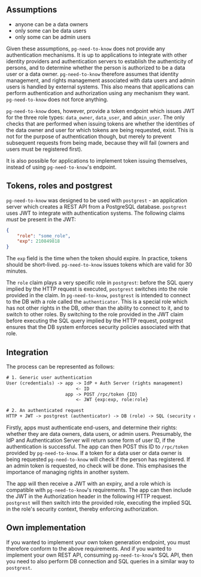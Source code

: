 
## Assumptions

- anyone can be a data owners
- only some can be data users
- only some can be admin users

Given these assumptions, `pg-need-to-know` does not provide any authentication mechanisms. It is up to applications to integrate with other identity providers and authentication servers to establish the authenticity of persons, and to determine whether the person is authorized to be a data user or a data owner. `pg-need-to-know` therefore assumes that identity management, and rights management associated with data users and admin users is handled by external systems. This also means that applications can perform authentication and authorization using any mechanism they want. `pg-need-to-know` does not force anything.

`pg-need-to-know` does, however, provide a token endpoint which issues JWT for the three role types: `data_owner`, `data_user`, and `admin_user`. The only checks that are performed when issuing tokens are whether the identities of the data owner and user for which tokens are being requested, exist. This is not for the purpose of authentication though, but merely to prevent subsequent requests from being made, because they will fail (owners and users must be registered first).

It is also possible for applications to implement token issuing themselves, instead of using `pg-need-to-know`'s endpoint.

## Tokens, roles and postgrest

`pg-need-to-know` was designed to be used with `postgrest` - an application server which creates a REST API from a PostgreSQL database. `postgrest` uses JWT to integrate with authentication systems. The following claims _must_ be present in the JWT:

```json
{
    "role": "some_role",
    "exp": 210849818
}
```

The `exp` field is the time when the token should expire. In practice, tokens should be short-lived. `pg-need-to-know` issues tokens which are valid for 30 minutes.

The `role` claim plays a very specific role in `postgrest`: before the SQL query implied by the HTTP request is executed, `postgrest` switches into the role provided in the claim. In `pg-need-to-know`, `postgrest` is intended to connect to the DB with a role called the `authenticator`. This is a special role which has not other rights in the DB, other than the ability to connect to it, and to switch to other roles. By switching to the role provided in the JWT claim before executing the SQL query implied by the HTTP request, postgrest ensures that the DB system enforces security policies associated with that role.

## Integration

The process can be represented as follows:

```txt
# 1. Generic user authentication
User (credentials) -> app -> IdP + Auth Server (rights management)
                          <- ID
                      app -> POST /rpc/token {ID}
                          <- JWT {exp:exp, role:role}

# 2. An authenticated request
HTTP + JWT -> postgrest (authenticator) -> DB (role) -> SQL (security context)
```

Firstly, apps must authenticate end-users, and determine their rights: whether they are data owners, data users, or admin users. Presumably, the IdP and Authentication Server will return some form of user ID, if the authentication is successful. The app can then POST this ID to `/rpc/token` provided by `pg-need-to-know`. If a token for a data user or data owner is being requested `pg-need-to-know` will check if the person has registered. If an admin token is requested, no check will be done. This emphasises the importance of managing rights in another system.

The app will then receive a JWT with an expiry, and a role which is compatible with `pg-need-to-know`'s requirements. The app can then include the JWT in the Authorization header in the following HTTP request. `postgrest` will then switch into the provided role, executing the implied SQL in the role's security context, thereby enforcing authorization.

## Own implementation

If you wanted to implement your own token generation endpoint, you must therefore conform to the above requirements. And if you wanted to implement your own REST API, consuming `pg-need-to-know`'s SQL API, then you need to also perform DB connection and SQL queries in a similar way to `postgrest`.
